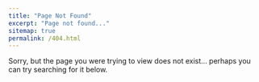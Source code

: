 ```yaml
---
title: "Page Not Found"
excerpt: "Page not found..."
sitemap: true
permalink: /404.html
---
```


Sorry, but the page you were trying to view does not exist... perhaps you can try searching for it below.

<script type="text/javascript">
  var GOOG_FIXURL_LANG = 'en';
  var GOOG_FIXURL_SITE = '{{ site.url }}'
</script>
<script type="text/javascript"
  src="//linkhelp.clients.google.com/tbproxy/lh/wm/fixurl.js">
</script>
